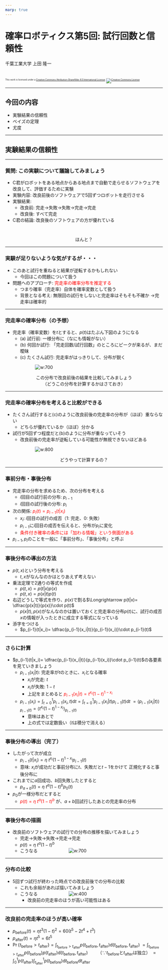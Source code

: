```yaml
---
marp: true
---
```


<!-- footer: 確率ロボティクス第5回 -->

# 確率ロボティクス第5回: 試行回数と信頼性

千葉工業大学 上田 隆一

<br />

<p style="font-size:50%">
This work is licensed under a <a rel="license" href="http://creativecommons.org/licenses/by-sa/4.0/">Creative Commons Attribution-ShareAlike 4.0 International License</a>.
<a rel="license" href="http://creativecommons.org/licenses/by-sa/4.0/">
<img alt="Creative Commons License" style="border-width:0" src="https://i.creativecommons.org/l/by-sa/4.0/88x31.png" /></a>
</p>

---

<!-- paginate: true -->

## 今回の内容

- 実験結果の信頼性
- ベイズの定理
- 尤度


---

## 実験結果の信頼性


---

### 質問: この実験について議論してみましょう

- C君がロボットをある地点からある地点まで自動で走らせるソフトウェアを改良して、評価するために実験
- 実験内容: 改良前後のソフトウェアで5回ずつロボットを走行させる
- 実験結果: 
    - 改良前: 完走$\rightarrow$失敗$\rightarrow$失敗$\rightarrow$完走$\rightarrow$完走
    - 改良後: すべて完走
- C君の結論: 改良後のソフトウェアの方が優れている

<center style="padding-top:2em">ほんと？</center>

---

### 実験が足りないような気がするが・・・

- このあと試行を重ねると結果が逆転するかもしれない
    - 今回はこの問題について扱う
- 問題へのアプローチ: <span style="color:red">完走率の確率分布を推定する</span>
    - つまり確率（完走率）自体を確率変数として扱う
    - 背景となる考え: 無限回の試行をしないと完走率はそもそも不確か
    $\rightarrow$完走率は確率的

---

### 完走率の確率分布（の予想）

- 完走率（確率変数）を$t$とすると、$p(t)$はたぶん下図のようになる
    - (a) 試行前: 一様分布に（なにも情報がない）
    - (b) 何回か試行: 「完走回数/試行回数」のところにピークが来るが、まだ曖昧
    - (c) たくさん試行: 完走率がはっきりして、分布が鋭く

$\qquad\qquad\qquad$![w:700](./figs/prob_t.png)

<center>この分布で改良前後の結果を比較してみましょう
<br />（どうこの分布を計算するかはさておき）</center>

---

### 完走率の確率分布を考えると比較ができる

- たくさん試行すると(c)のように改良前後の完走率の分布が（ほぼ）重ならない
    - どちらが優れているか（ほぼ）分かる
- 試行が5回ずつ程度だと(b)のように分布が重なっていそう
    - 改良前後の完走率が逆転している可能性が無視できないほどある

$\qquad\qquad\qquad$![w:800](./figs/prob_t_compare.png)

<center>どうやって計算するの？</center>

---

### 事前分布・事後分布

- 完走率の分布を求めるため、次の分布を考える
    - $i$回目の試行前の分布: $p_{i-1}$
    - $i$回目の試行後の分布: $p_{i}$
- 次の関係: <span style="color:red">$p_i(t) = p_{i-1}(t | x_i)$</span>
    - $x_i$: $i$回目の試行の成否（1: 完走、0: 失敗）
    - $p_{i-1}$に$i$回目の成否を伝えると、分布が$p_i$に変化
    - <span style="color:red">条件付き確率の条件には「加わる情報」という側面がある</span>
- $p_{i-1}, p_i$のことを一般に「事前分布」、「事後分布」と呼ぶ

---

### 事後分布の導出の方法

- $p(t, x)$という分布を考える
    - $t, x$がなんなのかはとりあえず考えない
- 乗法定理で2通りの等式を作成
    - $p(t, x) = p(t|x)p(x)$
    - $p(t, x) = p(x|t)p(t)$
- 右辺どうしで等式を作り、$p(x)$で割る$\Longrightarrow p(t|x)= \dfrac{p(x|t)}{p(x)}\cdot p(t)$
    - $p(x|t), p(x)$がなんなのかは置いておくと完走率の分布$p(t)$に、試行の成否$x$の情報が入ったときに成立する等式になっている
- 添字をつける
    - $p_{i-1}(t|x_i)= \dfrac{p_{i-1}(x_i|t)}{p_{i-1}(x_i)}\cdot p_{i-1}(t)$

---

### さらに計算

- $p_{i-1}(t|x_i)= \dfrac{p_{i-1}(x_i|t)}{p_{i-1}(x_i)}\cdot p_{i-1}(t)$の各要素を見ていきましょう
    - $p_{i-1}(x_i|t)$: 完走率が$t$のときに、$x_i$となる確率
        - $x_i$が完走: $t$
        - $x_i$が失敗: $1-t$
        - 上記をまとめると <span style="color:red">$p_{i-1}(x_i|t) = t^{x_i}(1-t)^{1-x_i}$</span>
    - $p_{i-1}(x_i) = \int_{t=0}^1 p_{i-1}(x_i,t)\text{d}t= \int_{t=0}^1 p_{i-1}(x_i|t)p_{i-1}(t)\text{d}t$
    $=\langle p_{i-1}(x_i|t) \rangle_{p_{i-1}(t)}=\langle t^{x_i}(1-t)^{1-x_i} \rangle_{p_{i-1}(t)}$
        - 意味はあとで
        - 上の式では定数扱い（$t$は積分で消える）

---

### 事後分布の導出（完了）

- したがって次が成立
    - $p_{i-1}(t|x_i)= \eta \ t^{x_i}(1-t)^{1-x_i} p_{i-1}(t)$
    - 意味: $x_i$が成功だと事前分布に$t$、失敗だと$t-1$をかけて
    正規化すると事後分布に
- これまでに$a$回成功、$b$回失敗したとすると
    - $p_{a+b}(t) = \eta \ t^a (1-t)^b p_0(t)$
- $p_0$が一様分布だとすると
    - <span style="color:red">$p(t) = \eta \ t^a (1-t)^b$</span> が、$a+b$回試行したあとの完走率の分布

---

### 事後分布の描画

- 改良前のソフトウェアの試行での分布の推移を描いてみましょう
    - 完走$\rightarrow$失敗$\rightarrow$失敗$\rightarrow$完走$\rightarrow$完走
    - $p(t) = \eta \ t^a (1-t)^b$
    * こうなる
    $\qquad\qquad\qquad$![w:700](./figs/post_prob.png)

---

### 分布の比較

- 5回ずつ試行が終わった時点での改良前後での分布の比較
    - これも余裕があれば描いてみましょう
    * こうなる
    $\qquad\qquad\qquad$![w:400](./figs/prob_comp.png)
        - 改良前の完走率のほうが高い可能性はある

---

### 改良前の完走率のほうが高い確率

- $p_\text{before}(t) = \eta t^3(1-t)^2 = 60 (t^5 -2 t^4 + t^3)$
- $p_\text{after}(t) = \eta t^5 = 6t^5$
- $\Pr\{ t_\text{before} > t_\text{after} \} = \int_{t_\text{before} > t_\text{after}} p(t_\text{before}, t_\text{after})\text{d}(t_\text{before},t_\text{after})$
$= \int_{t_\text{before} > t_\text{after}} p(t_\text{before})p(t_\text{after})\text{d}(t_\text{before}, t_\text{after})\qquad$（$\because t_\text{before}$と$t_\text{after}$は独立）
$= \int_0^1 p(t_\text{after})\int_{t_\text{after}}^1 p(t_\text{before})\text{d}t_\text{before}\text{d}t_\text{after}$


